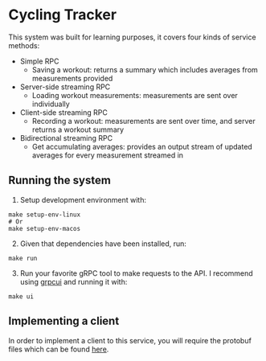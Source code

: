 # Cycling Tracker

This system was built for learning purposes, it covers four kinds of service methods:
- Simple RPC
    - Saving a workout: returns a summary which includes averages from measurements provided
- Server-side streaming RPC
    - Loading workout measurements: measurements are sent over individually
- Client-side streaming RPC
    - Recording a workout: measurements are sent over time, and server returns a workout summary
- Bidirectional streaming RPC
    - Get accumulating averages: provides an output stream of updated averages for every measurement streamed in

## Running the system

1. Setup development environment with:
```
make setup-env-linux
# Or
make setup-env-macos
```
2. Given that dependencies have been installed, run:
```
make run
```

3. Run your favorite gRPC tool to make requests to the API. I recommend using [grpcui](https://github.com/fullstorydev/grpcui) and running it with:
```
make ui
```
## Implementing a client

In order to implement a client to this service, you will require the protobuf files which can be found [here](https://github.com/esiebert/cycling-tracker/blob/master/proto/cyclingtracker.proto).
